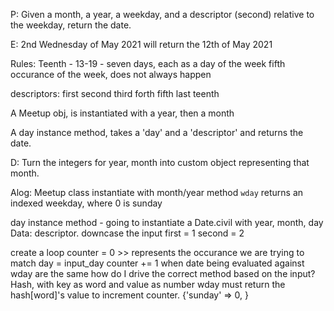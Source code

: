 P: Given a month, a year, a weekday, and a descriptor (second) relative to the weekday, return the date. 

E: 2nd Wednesday of May 2021 will return the 12th of May 2021

Rules:
  Teenth - 13-19 - seven days, each as a day of the week
  fifth occurance of the week, does not always happen

  descriptors:
  first
  second
  third
  forth
  fifth
  last
  teenth

A Meetup obj, is instantiated with a year, then a month

A day instance method, takes a 'day' and a 'descriptor' and returns the date.

D: Turn the integers for year, month into custom object representing that month. 

Alog:
Meetup class
instantiate with month/year
  method `wday` returns an indexed weekday, where 0 is sunday


day instance method - going to instantiate a Date.civil with year, month, day
  Data: descriptor. 
    downcase the input
    first = 1
    second = 2
  
  create a loop
    counter = 0 >> represents the occurance we are trying to match
    day = input_day
    counter += 1 when date being evaluated against wday are the same
      how do I drive the correct method based on the input?
      Hash, with key as word and value as number
        wday must return the hash[word]'s value to increment counter.
        {'sunday' => 0, }
